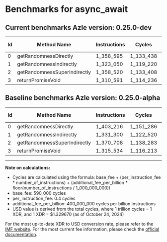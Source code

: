# Benchmarks for async_await

## Current benchmarks Azle version: 0.25.0-dev

| Id  | Method Name                  | Instructions | Cycles    | USD           | USD/Million Calls | Change                             |
| --- | ---------------------------- | ------------ | --------- | ------------- | ----------------- | ---------------------------------- |
| 0   | getRandomnessDirectly        | 1_358_595    | 1_133_438 | $0.0000015071 | $1.50             | <font color="green">-44_621</font> |
| 1   | getRandomnessIndirectly      | 1_323_050    | 1_119_220 | $0.0000014882 | $1.48             | <font color="green">-8_250</font>  |
| 2   | getRandomnessSuperIndirectly | 1_358_520    | 1_133_408 | $0.0000015071 | $1.50             | <font color="green">-12_188</font> |
| 3   | returnPromiseVoid            | 1_310_591    | 1_114_236 | $0.0000014816 | $1.48             | <font color="green">-4_943</font>  |

## Baseline benchmarks Azle version: 0.25.0-alpha

| Id  | Method Name                  | Instructions | Cycles    | USD           | USD/Million Calls |
| --- | ---------------------------- | ------------ | --------- | ------------- | ----------------- |
| 0   | getRandomnessDirectly        | 1_403_216    | 1_151_286 | $0.0000015308 | $1.53             |
| 1   | getRandomnessIndirectly      | 1_331_300    | 1_122_520 | $0.0000014926 | $1.49             |
| 2   | getRandomnessSuperIndirectly | 1_370_708    | 1_138_283 | $0.0000015135 | $1.51             |
| 3   | returnPromiseVoid            | 1_315_534    | 1_116_213 | $0.0000014842 | $1.48             |

---

**Note on calculations:**

- Cycles are calculated using the formula: base_fee + (per_instruction_fee \* number_of_instructions) + (additional_fee_per_billion \* floor(number_of_instructions / 1_000_000_000))
- base_fee: 590_000 cycles
- per_instruction_fee: 0.4 cycles
- additional_fee_per_billion: 400_000_000 cycles per billion instructions
- USD value is derived from the total cycles, where 1 trillion cycles = 1 XDR, and 1 XDR = $1.329670 (as of October 24, 2024)

For the most up-to-date XDR to USD conversion rate, please refer to the [IMF website](https://www.imf.org/external/np/fin/data/rms_sdrv.aspx).
For the most current fee information, please check the [official documentation](https://internetcomputer.org/docs/current/developer-docs/gas-cost#execution).
